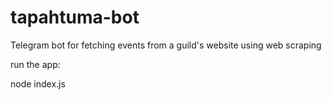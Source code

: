 # tapahtuma-bot
Telegram bot for fetching events from a guild's website using web scraping

run the app:

node index.js
